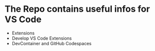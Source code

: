 # The Repo contains useful infos for VS Code

- Extensions
- Develop VS Code Extensions
- DevContainer and GitHub Codespaces
